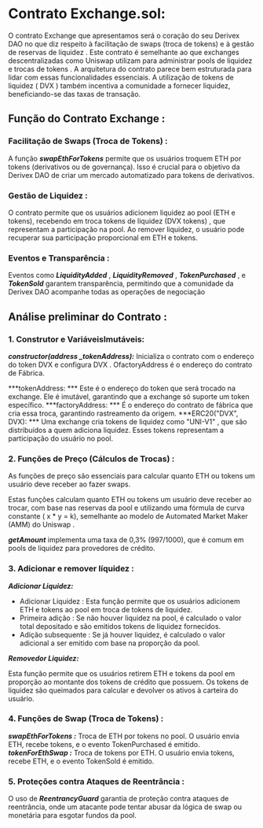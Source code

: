 # Contrato Exchange.sol:

O contrato Exchange que apresentamos será o coração do seu Derivex DAO no que diz respeito à facilitação de swaps (troca de tokens) e à gestão de reservas de liquidez . 
Este contrato é semelhante ao que exchanges descentralizadas como Uniswap utilizam para administrar pools de liquidez e trocas de tokens . 
A arquitetura do contrato parece bem estruturada para lidar com essas funcionalidades essenciais.
A utilização de tokens de liquidez ( DVX ) também incentiva a comunidade a fornecer liquidez, beneficiando-se das taxas de transação.

## Função do Contrato Exchange :

### Facilitação de Swaps (Troca de Tokens) :

A função ***swapEthForTokens*** permite que os usuários troquem ETH por tokens (derivativos ou de governança). 
Isso é crucial para o objetivo da Derivex DAO de criar um mercado automatizado para tokens de derivativos.

### Gestão de Liquidez :

O contrato permite que os usuários adicionem liquidez ao pool (ETH e tokens), recebendo em troca tokens de liquidez (DVX tokens) , que representam a participação na pool.
Ao remover liquidez, o usuário pode recuperar sua participação proporcional em ETH e tokens.

### Eventos e Transparência :

Eventos como ***LiquidityAdded*** , ***LiquidityRemoved*** , ***TokenPurchased*** , e ***TokenSold*** garantem transparência, permitindo que a comunidade da Derivex DAO acompanhe todas as operações de negociação

## Análise preliminar do Contrato :

### 1. Construtor e Variáveis ​​Imutáveis:

***constructor(address _tokenAddress):***
Inicializa o contrato com o endereço do token DVX e configura DVX . OfactoryAddress é o endereço do contrato de Fábrica.

***tokenAddress: *** Este é o endereço do token que será trocado na exchange. Ele é imutável, garantindo que a exchange só suporte um token específico.
***factoryAddress: *** É o endereço do contrato de fábrica que cria essa troca, garantindo rastreamento da origem.
***ERC20("DVX", DVX): *** Uma exchange cria tokens de liquidez como "UNI-V1" , que são distribuídos a quem adiciona liquidez. Esses tokens representam a participação do usuário no pool.

### 2. Funções de Preço (Cálculos de Trocas) :

As funções de preço são essenciais para calcular quanto ETH ou tokens um usuário deve receber ao fazer swaps.

Estas funções calculam quanto ETH ou tokens um usuário deve receber ao trocar, com base nas reservas da pool e utilizando uma fórmula de curva constante ( x * y = k), semelhante ao modelo de Automated Market Maker (AMM) do Uniswap .

***getAmount*** implementa uma taxa de 0,3% (997/1000), que é comum em pools de liquidez para provedores de crédito.


### 3. Adicionar e remover líquidez :

***Adicionar Liquidez:***

- Adicionar Liquidez : Esta função permite que os usuários adicionem ETH e tokens ao pool em troca de tokens de liquidez.
- Primeira adição : Se não houver liquidez na pool, é calculado o valor total depositado e são emitidos tokens de liquidez fornecidos.
- Adição subsequente : Se já houver liquidez, é calculado o valor adicional a ser emitido com base na proporção da pool.

***Removedor Liquidez:***

Esta função permite que os usuários retirem ETH e tokens da pool em proporção ao montante dos tokens de crédito que possuem. 
Os tokens de liquidez são queimados para calcular e devolver os ativos à carteira do usuário.

### 4. Funções de Swap (Troca de Tokens) :

***swapEthForTokens :*** Troca de ETH por tokens no pool. O usuário envia ETH, recebe tokens, e o evento TokenPurchased é emitido.
***tokenForEthSwap :*** Troca de tokens por ETH. O usuário envia tokens, recebe ETH, e o evento TokenSold é emitido.

### 5. Proteções contra Ataques de Reentrância :

O uso de ***ReentrancyGuard*** garantia de proteção contra ataques de reentrância, onde um atacante pode tentar abusar da lógica de swap ou monetária para esgotar fundos da pool.

